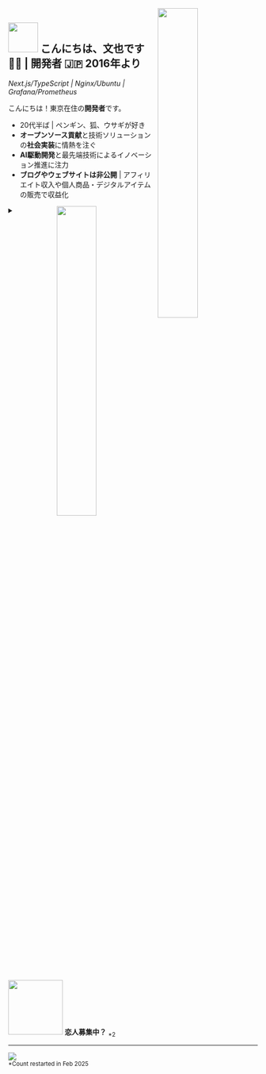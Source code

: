 <div>
  <img align="right" width="40%" src="https://yuis.xsrv.jp/images/ss/_58997ddc-4520-4a83-b01f-ac4f6d92be98-removebg-preview%20-%20Copy.png">
</div>

## <img src="https://yuis.xsrv.jp/images/ss/d1ccb027cb74358f8c5b5eff0d9c087d.gif" width="60"/> こんにちは、文也です 🐱‍💻 | **開発者** 🇯🇵 2016年より
*Next.js/TypeScript | Nginx/Ubuntu | Grafana/Prometheus* 
<br />

<p align="left">こんにちは！東京在住の<strong>開発者</strong>です。</p>

- 20代半ば | ペンギン、狐、ウサギが好き  
- **オープンソース貢献**と技術ソリューションの**社会実装**に情熱を注ぐ  
- **AI駆動開発**と最先端技術によるイノベーション推進に注力  
- **ブログやウェブサイトは非公開** | アフィリエイト収入や個人商品・デジタルアイテムの販売で収益化  

<div>
  <img align="right" width="40%" src="https://yuis.xsrv.jp/images/ss/ShareX-250213T170129-EbNdlt1I~ShareX-ShareX_-_Image_viewer.png">
</div>

<details>
<summary><img src="https://yuis.xsrv.jp/images/ss/67298b77c86231ffb42126c4954f9b39.gif" width="110"/> <strong>恋人募集中？</strong> <sub>*2</sub></summary>

- 男性、マイノリティではない | **2025年2月現在独身**  
- <strong>アジア系<sub>*1</sub>のパートナー</strong>を探しています
- 私たちの文化や言語を**好き/尊重**してくれる方（私がそうであるように）  
- できれば**ウェブまたはオンラインマーケティング分野**の方  

<sub>*1：インドネシア、インド、日本、マレーシア、タイ、ベトナム出身の方に限定。これらの国を尊敬しており、その文化や人々についてより深く学びたいと思っているため。</sub>  
<sub>*2：募集状況は時期により変動する可能性があります。適宜確認してください。</sub>
</details>  

---

<!--Profile Count Badge-->
<p align="left">
  <img src="https://komarev.com/ghpvc/?username=yuis-ice&label=Profile%20views&color=770677&style=for-the-badge&logo=star" style="padding-right:20px;" />
  <br />
  <sub>*Count restarted in Feb 2025</sub>
</p>